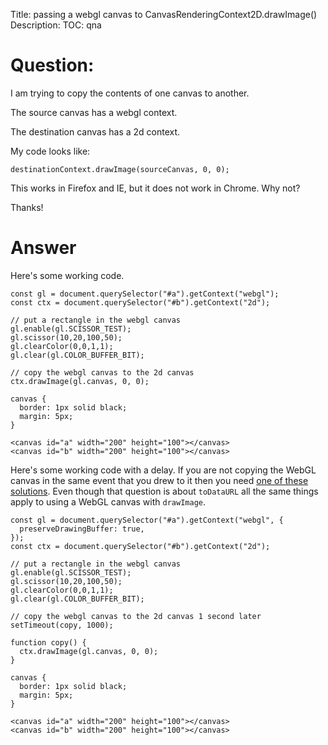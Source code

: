 Title: passing a webgl canvas to CanvasRenderingContext2D.drawImage()
Description:
TOC: qna

# Question:

I am trying to copy the contents of one canvas to another. 

The source canvas has a webgl context. 

The destination canvas has a 2d context. 

My code looks like:

    destinationContext.drawImage(sourceCanvas, 0, 0);

This works in Firefox and IE, but it does not work in Chrome. Why not?

Thanks!


# Answer

Here's some working code. 

<!-- begin snippet: js hide: false console: true babel: false -->

<!-- language: lang-js -->

    const gl = document.querySelector("#a").getContext("webgl");
    const ctx = document.querySelector("#b").getContext("2d");

    // put a rectangle in the webgl canvas
    gl.enable(gl.SCISSOR_TEST);
    gl.scissor(10,20,100,50);
    gl.clearColor(0,0,1,1);
    gl.clear(gl.COLOR_BUFFER_BIT);

    // copy the webgl canvas to the 2d canvas
    ctx.drawImage(gl.canvas, 0, 0);

<!-- language: lang-css -->

    canvas {
      border: 1px solid black;
      margin: 5px;
    }

<!-- language: lang-html -->

    <canvas id="a" width="200" height="100"></canvas>
    <canvas id="b" width="200" height="100"></canvas>


<!-- end snippet -->

Here's some working code with a delay. If you are not copying the WebGL canvas in the same event that you drew to it then you need [one of these solutions](https://stackoverflow.com/questions/26783586/canvas-todataurl-returns-blank-image-only-in-firefox). Even though that question is about `toDataURL` all the same things apply to using a WebGL canvas with `drawImage`.

<!-- begin snippet: js hide: false console: true babel: false -->

<!-- language: lang-js -->

    const gl = document.querySelector("#a").getContext("webgl", {
      preserveDrawingBuffer: true,
    });
    const ctx = document.querySelector("#b").getContext("2d");

    // put a rectangle in the webgl canvas
    gl.enable(gl.SCISSOR_TEST);
    gl.scissor(10,20,100,50);
    gl.clearColor(0,0,1,1);
    gl.clear(gl.COLOR_BUFFER_BIT);

    // copy the webgl canvas to the 2d canvas 1 second later
    setTimeout(copy, 1000);

    function copy() {
      ctx.drawImage(gl.canvas, 0, 0);
    }

<!-- language: lang-css -->

    canvas {
      border: 1px solid black;
      margin: 5px;
    }

<!-- language: lang-html -->

    <canvas id="a" width="200" height="100"></canvas>
    <canvas id="b" width="200" height="100"></canvas>

<!-- end snippet -->


